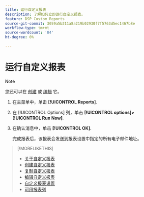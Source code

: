 ```yaml
---
title: 运行自定义报表
description: 了解如何立即运行自定义报表。
feature: DSP Custom Reports
source-git-commit: 3059a5b211a8a219b02930f7f5763d5ec1467b8e
workflow-type: tm+mt
source-wordcount: '84'
ht-degree: 0%

---
```


# 运行自定义报表

>[!NOTE]
>
>您还可以在 [创建](report-create.md) 或 [编辑](report-edit.md) 它。

1. 在主菜单中，单击 **[!UICONTROL Reports]**.

1. 在 [!UICONTROL Options] 列，单击 **[!UICONTROL options]>[!UICONTROL Run Now]**.

1. 在确认消息中，单击 **[!UICONTROL OK]**.

   完成报表后，该报表会发送到报表设置中指定的所有电子邮件地址。

>[!MORELIKETHIS]
>
>* [关于自定义报表](/help/dsp/reports/report-about.md)
>* [创建自定义报表](/help/dsp/reports/report-create.md)
>* [复制自定义报表](/help/dsp/reports/report-copy.md)
>* [编辑自定义报表](/help/dsp/reports/report-edit.md)
>* [自定义报表设置](/help/dsp/reports/report-settings.md)
>* [可用报表列](/help/dsp/reports/report-columns.md)

